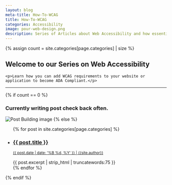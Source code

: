 ```yaml
---
layout: blog
meta-title: How-To-WCAG
title: How-To-WCAG
categories: Accessibility
image: pour-web-design.png
description: Series of Articles about Web Accessibility and how essential it is for you business.
---
```


{% assign count = site.categories[page.categories] | size %}

<div class="row">
  <div class="col text-center mb-2">
    <h2>Welcome to our Series on Web Accessibility</h2>

    <p>Learn how you can add WCAG requirements to your website or application to become ADA Compliant.</p>

  </div>
</div>

<hr class="my-3" />

{% if count == 0 %}
  <h3 class="text-center">Currently writing post check back often.</h3>
  <img src="{{site.url}}/assets/images/postbuilding.jpg" class="img-responsive img-thumbnail hidden-xs hidden-sm" alt="Post Building image">
{% else %}  
  <ul>
  {% for post in site.categories[page.categories] %}
      <li>
        <h3><a href="{{ post.url }}">{{ post.title }}</a></h3>
        <p class="mb-2"><small> <u>{{ post.date | date: '%B %d, %Y' }} | {{site.author}}</u></small></p>
        {{ post.excerpt | strip_html | truncatewords:75 }}
      </li>
  {% endfor %}  
  </ul>  
{% endif %}
